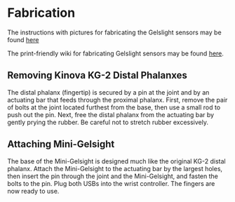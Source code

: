 # Fabrication

The instructions with pictures for fabricating the Gelslight sensors may be found [here](https://robotfeeding.io/hardware/gelsight-mini-tactile-sensor/)

The print-friendly wiki for fabricating Gelslight sensors may be found [here](https://github.com/personalrobotics/pr_docs/wiki/Gelsight-Mini-Sensor-Fabrication).

## Removing Kinova KG-2 Distal Phalanxes
The distal phalanx (fingertip) is secured by a pin at the joint and by an actuating bar that feeds through the proximal phalanx. First, remove the pair of bolts at the joint located furthest from the base, then use a small rod to push out the pin. Next, free the distal phalanx from the actuating bar by gently prying the rubber. Be careful not to stretch rubber excessively. 

## Attaching Mini-Gelsight
The base of the Mini-Gelsight is designed much like the original KG-2 distal phalanx. Attach the Mini-Gelsight to the actuating bar by the largest holes, then insert the pin through the joint and the Mini-Gelsight, and fasten the bolts to the pin. Plug both USBs into the wrist controller. The fingers are now ready to use.
